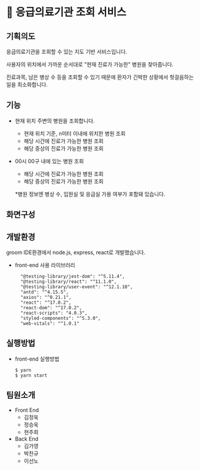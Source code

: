# 🏥 응급의료기관 조회 서비스

## 기획의도

응급의료기관을 조회할 수 있는 지도 기반 서비스입니다.

사용자의 위치에서 가까운 순서대로 "현재 진료가 가능한" 병원을 찾아줍니다.

진료과목, 남은 병상 수 등을 조회할 수 있기 때문에 환자가 긴박한 상황에서 헛걸음하는 일을 최소화합니다.



## 기능

- 현재 위치 주변의 병원을 조회합니다.

  - 현재 위치 기준, n미터 이내에 위치한 병원 조회
  - 해당 시간에 진료가 가능한 병원 조회
  - 해당 증상의 진료가 가능한 병원 조회

- 00시 00구 내에 있는 병원 조회

  - 해당 시간에 진료가 가능한 병원 조회
  - 해당 증상의 진료가 가능한 병원 조회

  

  *병원 정보엔 병상 수, 입원실 및 응급실 가용 여부가 포함돼 있습니다.

## 화면구성

## 개발환경
groom IDE환경에서 node.js, express, react로 개발했습니다. 
- front-end 사용 라이브러리 
  ```
    "@testing-library/jest-dom": "^5.11.4",
    "@testing-library/react": "^11.1.0",
    "@testing-library/user-event": "^12.1.10",
    "antd": "^4.15.5",
    "axios": "^0.21.1",
    "react": "^17.0.2",
    "react-dom": "^17.0.2",
    "react-scripts": "4.0.3",
    "styled-components": "^5.3.0",
    "web-vitals": "^1.0.1"
  ```
## 실행방법
- front-end 실행방법
  ```
  $ yarn
  $ yarn start
  ```
## 팀원소개

- Front  End
  - 김정욱
  - 정승욱
  - 현주희
- Back End
  - 김가영
  - 박찬규
  - 이선노 


